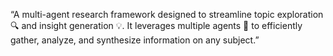 
“A multi-agent research framework designed to streamline topic exploration 🔍 and insight generation 💡. It leverages multiple agents 🤖 to efficiently gather, analyze, and synthesize information on any subject.”
